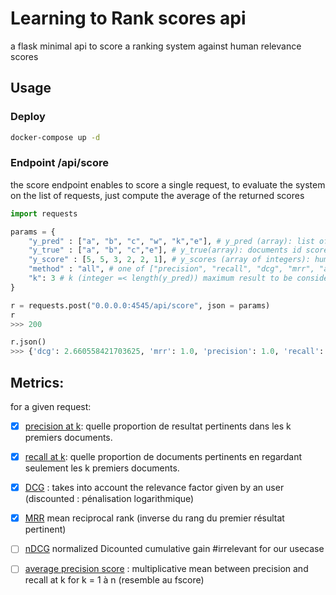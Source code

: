 # Learning to Rank scores api
a flask minimal api to score a ranking system against human relevance scores



## Usage
### Deploy
```bash
docker-compose up -d
```
### Endpoint /api/score

the score endpoint enables to score a single request, to evaluate the system on the list of requests, just compute the average of the returned scores 
```python
import requests

params = {
    "y_pred" : ["a", "b", "c", "w", "k","e"], # y_pred (array): list of documents id predicted by the system
    "y_true" : ["a", "b", "c","e"], # y_true(array): documents id scored by humans sorted from most relevant to least relevant
    "y_score" : [5, 5, 3, 2, 2, 1], # y_scores (array of integers): human scores of documents returned by the system (o if not scored)
    "method" : "all", # one of ["precision", "recall", "dcg", "mrr", "all"]
    "k": 3 # k (integer =< length(y_pred)) maximum result to be considered 
}

r = requests.post("0.0.0.0:4545/api/score", json = params)
r
>>> 200

r.json()
>>> {'dcg': 2.660558421703625, 'mrr': 1.0, 'precision': 1.0, 'recall': 0.75}

```

## Metrics:
for a given request:

- [x] [precision at k](https://en.wikipedia.org/wiki/Precision_and_recall): quelle proportion de resultat pertinents dans les k premiers documents.
- [x] [recall at k](https://en.wikipedia.org/wiki/Precision_and_recall): quelle proportion de documents pertinents en regardant seulement les k premiers documents.
- [x] [DCG](https://en.wikipedia.org/wiki/Discounted_cumulative_gain) : takes into account the relevance factor given by an user (discounted : pénalisation logarithmique)
- [x] [MRR](https://en.wikipedia.org/wiki/Mean_reciprocal_rank) mean reciprocal rank (inverse du rang du premier résultat pertinent)
- [ ] [nDCG](https://en.wikipedia.org/wiki/Discounted_cumulative_gain#Normalized_DCG) normalized Dicounted cumulative gain #irrelevant for our usecase
- [ ] [average precision score](https://scikit-learn.org/stable/modules/generated/sklearn.metrics.label_ranking_average_precision_score.html#sklearn.metrics.label_ranking_average_precision_score) : multiplicative mean between precision and recall at k for k = 1 à n (resemble au fscore)

